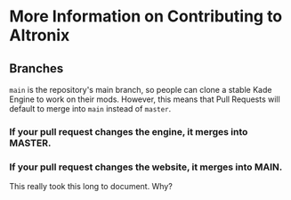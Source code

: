 # More Information on Contributing to Altronix

## Branches
`main` is the repository's main branch, so people can clone a stable Kade Engine to work on their mods. However, this means that Pull Requests will default to merge into
`main` instead of `master`.

### If your pull request changes the engine, it merges into MASTER.
### If your pull request changes the website, it merges into MAIN.

This really took this long to document. Why?
